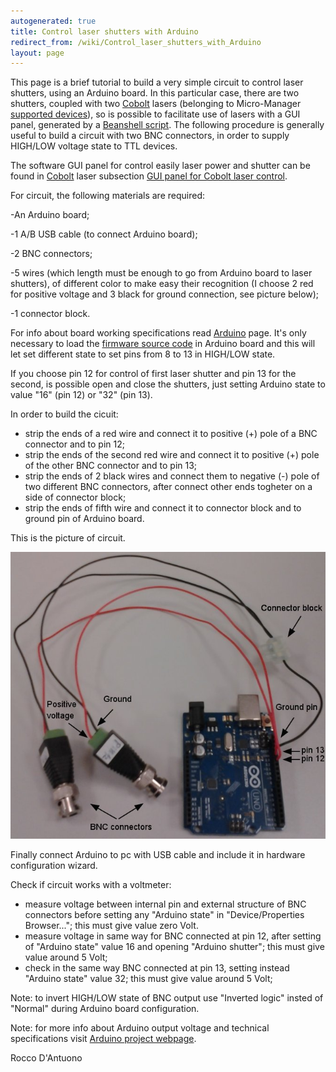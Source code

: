 ```yaml
---
autogenerated: true
title: Control laser shutters with Arduino
redirect_from: /wiki/Control_laser_shutters_with_Arduino
layout: page
---
```


This page is a brief tutorial to build a very simple circuit to control
laser shutters, using an Arduino board. In this particular case, there
are two shutters, coupled with two [Cobolt](Cobolt) lasers
(belonging to Micro-Manager [supported
devices](Device_Support)), so is possible to facilitate use
of lasers with a GUI panel, generated by a [Beanshell
script](Script_Panel_GUI). The following procedure is
generally useful to build a circuit with two BNC connectors, in order to
supply HIGH/LOW voltage state to TTL devices.

The software GUI panel for control easily laser power and shutter can be
found in [Cobolt](Cobolt) laser subsection [GUI panel for Cobolt laser
control](/media/files/GUI_panel_for_Cobolt_laser_control.bsh).

For circuit, the following materials are required:

-An Arduino board;

-1 A/B USB cable (to connect Arduino board);

-2 BNC connectors;

-5 wires (which length must be enough to go from Arduino board to laser
shutters), of different color to make easy their recognition (I choose 2
red for positive voltage and 3 black for ground connection, see picture
below);

-1 connector block.

For info about board working specifications read
[Arduino](Arduino) page. It's only necessary to load the
[firmware source
code](https://valelab.ucsf.edu/svn/micromanager2/trunk/DeviceAdapters/Arduino/AOTFcontroller/AOTFcontroller.pde)
in Arduino board and this will let set different state to set pins from
8 to 13 in HIGH/LOW state.

If you choose pin 12 for control of first laser shutter and pin 13 for
the second, is possible open and close the shutters, just setting
Arduino state to value "16" (pin 12) or "32" (pin 13).

In order to build the cicuit:

-   strip the ends of a red wire and connect it to positive (+) pole of
    a BNC connector and to pin 12;
-   strip the ends of the second red wire and connect it to positive (+)
    pole of the other BNC connector and to pin 13;
-   strip the ends of 2 black wires and connect them to negative (-)
    pole of two different BNC connectors, after connect other ends
    togheter on a side of connector block;
-   strip the ends of fifth wire and connect it to connector block and
    to ground pin of Arduino board.

This is the picture of circuit.

![](/media/Control_laser_shutters_with_Arduino-Scheme.jpg)

Finally connect Arduino to pc with USB cable and include it in hardware
configuration wizard.

Check if circuit works with a voltmeter:

-   measure voltage between internal pin and external structure of BNC
    connectors before setting any "Arduino state" in "Device/Properties
    Browser..."; this must give value zero Volt.
-   measure voltage in same way for BNC connected at pin 12, after
    setting of "Arduino state" value 16 and opening "Arduino shutter";
    this must give value around 5 Volt;
-   check in the same way BNC connected at pin 13, setting instead
    "Arduino state" value 32; this must give value around 5 Volt;

Note: to invert HIGH/LOW state of BNC output use "Inverted logic" insted
of "Normal" during Arduino board configuration.

Note: for more info about Arduino output voltage and technical
specifications visit [Arduino project webpage](http://www.arduino.cc).

Rocco D'Antuono
